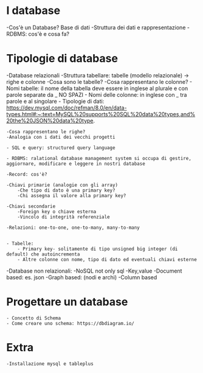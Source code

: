 # I database

-Cos'è un Database? Base di dati
-Struttura dei dati e rappresentazione
-RDBMS: cos'è e cosa fa?

# Tipologie di database

-Database relazionali
    -Struttura tabellare: tabelle (modello relazionale) -> righe e colonne
    -Cosa sono le tabelle?
    -Cosa rappresentano le colonne?
        - Nomi tabelle: il nome della tabella deve essere in inglese al plurale e con parole separate da _ NO SPAZI
        - Nomi delle colonne: in inglese con _ tra parole e al singolare
        - Tipologie di dati: https://dev.mysql.com/doc/refman/8.0/en/data-types.html#:~:text=MySQL%20supports%20SQL%20data%20types,and%20the%20JSON%20data%20type.

    -Cosa rappresentano le righe?
    -Analogia con i dati dei vecchi progetti

    - SQL e query: structured query language

    - RDBMS: ralational database management system si occupa di gestire, aggiornare, modificare e leggere in nostri database

    -Record: cos'è?

    -Chiavi primarie (analogie con gli array)
        -Che tipo di dato è una primary key?
        -Chi assegna il valore alla primary key?

    -Chiavi secondarie
        -Foreign key o chiave esterna
        -Vincolo di integrità referenziale

    -Relazioni: one-to-one, one-to-many, many-to-many 


    - Tabelle:
        - Primary key- solitamente di tipo unsigned big integer (di default) che autoincrementa
        - Altre colonne con nome, tipo di dato ed eventuali chiavi esterne



-Database non relazionali:
    -NoSQL not only sql
        -Key,value
        -Document based: es. json
        -Graph based: (nodi e archi)
        -Column based

# Progettare un database
    - Concetto di Schema
    - Come creare uno schema: https://dbdiagram.io/

# Extra 

    -Installazione mysql e tableplus